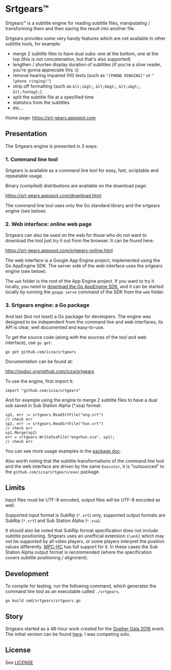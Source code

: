 # Srtgears&trade;

Srtgears&trade; is a subtitle engine for reading subtitle files, manipulating / transforming them and then saving the result into another file.

Srtgears provides some very handy features which are not available in other subtitle tools, for example:

- merge 2 subtitle files to have dual subs: one at the bottom, one at the top (this is not concatenation, but that's also supported)
- lengthen / shorten display duration of subtitles (if you're a slow reader, you're gonna appreciate this :))
- remove hearing impaired (HI) texts (such as `"[PHONE RINGING]"` or `"(phone ringing)"`)
- strip off formatting (such as `&lt;i&gt;`, `&lt;b&gt;`, `&lt;u&gt;`, `&lt;font&gt;`)
- split the subtitle file at a specified time 
- statistics from the subtitles
- etc...

Home page: https://srt-gears.appspot.com

## Presentation

The Srtgears engine is presented in 3 ways:

### 1. Command line tool
Srtgears is available as a command line tool for easy, fast, scriptable and repeatable usage.

Binary (compiled) distributions are available on the download page:

https://srt-gears.appspot.com/download.html

The command line tool uses only the Go standard library and the srtgears engine (see below).

### 2. Web interface: online web page

Srtgears can also be used on the web for those who do not want to download the tool just try it out from the browser. It can be found here:

https://srt-gears.appspot.com/srtgears-online.html

The web interface is a Google App Engine project, implemented using the Go AppEngine SDK. The server side of the web interface uses the srtgears engine (see below).

The `web` folder is the root of the App Engine project. If you want to try it locally, you need to [download the Go AppEngine SDK](https://cloud.google.com/appengine/downloads?hl=en#Google_App_Engine_SDK_for_Go), and it can be started locally by running the `goapp serve` command of the SDK from the `web` folder.

### 3. Srtgears engine: a Go package

And last (but not least) a Go package for developers. The engine was designed to be independent from the command line and web interfaces, its API is clear, well documented and easy-to-use.

To get the source code (along with the sources of the tool and web interface), use `go get`:

    go get github.com/icza/srtgears
    
Documentation can be found at:

http://godoc.org/github.com/icza/srtgears

To use the engine, first import it:

    import "github.com/icza/srtgears"

And for example using the engine to merge 2 subtitle files to have a dual sub saved in Sub Station Alpha (*.ssa) format:

	sp1, err := srtgears.ReadSrtFile("eng.srt")
	// check err
	sp2, err := srtgears.ReadSrtFile("hun.srt")
	// check err
	sp1.Merge(sp2)
	err = srtgears.WriteSsaFile("eng+hun.ssa", sp1);
	// check err

You can see more usage examples in the [package doc](http://godoc.org/github.com/icza/srtgears).

Also worth noting that the subtitle transformations of the command line tool and the web interface are driven by the same `Executor`, it is "outsourced" to the `github.com/icza/srtgears/exec` package.

## Limits

Input files must be UTF-8 encoded, output files will be UTF-8 encoded as well.

Supported input format is SubRip (`*.srt`) only, supported output formats are SubRip (`*.srt`) and Sub Station Alpha (`*.ssa`).

It should also be noted that SubRip format specification does not include subtitle positioning. Srtgears uses an unofficial extension `{\anX}` which may not be supported by all video players, or some players interpret the position values differently. [MPC-HC](https://mpc-hc.org/) has full support for it. In these cases the Sub Station Alpha output format is recommended (where the specification covers subtitle positioning / alignment).

## Development

To compile for testing, run the following command, which generates the command line tool as an executable called `./srtgears`.

```
go build cmd/srtgears/srtgears.go
```

## Story

Srtgears started as a 48-hour work created for the [Gopher Gala 2016](http://gophergala.com/) event. The initial version can be found [here](https://github.com/gophergala2016/srtgears). I was competing solo.

## License

See [LICENSE](https://github.com/icza/srtgears/blob/master/LICENSE.md)
